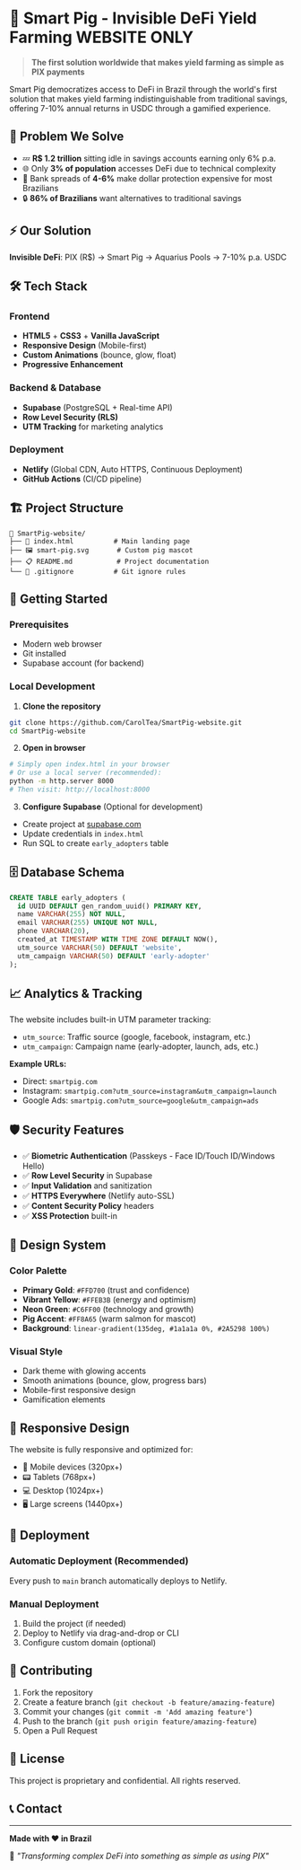 # 🐷 Smart Pig - Invisible DeFi Yield Farming WEBSITE ONLY

> **The first solution worldwide that makes yield farming as simple as PIX payments**

Smart Pig democratizes access to DeFi in Brazil through the world's first solution that makes yield farming indistinguishable from traditional savings, offering 7-10% annual returns in USDC through a gamified experience.

## 🎯 **Problem We Solve**

- 💤 **R$ 1.2 trillion** sitting idle in savings accounts earning only 6% p.a.
- 🌐 Only **3% of population** accesses DeFi due to technical complexity  
- 💱 Bank spreads of **4-6%** make dollar protection expensive for most Brazilians
- 🔒 **86% of Brazilians** want alternatives to traditional savings

## ⚡ **Our Solution**

**Invisible DeFi**: PIX (R$) → Smart Pig → Aquarius Pools → 7-10% p.a. USDC


## 🛠️ **Tech Stack**

### Frontend
- **HTML5** + **CSS3** + **Vanilla JavaScript**
- **Responsive Design** (Mobile-first)
- **Custom Animations** (bounce, glow, float)
- **Progressive Enhancement**

### Backend & Database  
- **Supabase** (PostgreSQL + Real-time API)
- **Row Level Security (RLS)**
- **UTM Tracking** for marketing analytics

### Deployment
- **Netlify** (Global CDN, Auto HTTPS, Continuous Deployment)
- **GitHub Actions** (CI/CD pipeline)

## 🏗️ **Project Structure**

```
📁 SmartPig-website/
├── 📄 index.html          # Main landing page
├── 🖼️ smart-pig.svg       # Custom pig mascot
├── 📋 README.md           # Project documentation
└── 📝 .gitignore          # Git ignore rules
```

## 🚀 **Getting Started**

### Prerequisites
- Modern web browser
- Git installed
- Supabase account (for backend)

### Local Development

1. **Clone the repository**
```bash
git clone https://github.com/CarolTea/SmartPig-website.git
cd SmartPig-website
```

2. **Open in browser**
```bash
# Simply open index.html in your browser
# Or use a local server (recommended):
python -m http.server 8000
# Then visit: http://localhost:8000
```

3. **Configure Supabase** (Optional for development)
- Create project at [supabase.com](https://supabase.com)
- Update credentials in `index.html`
- Run SQL to create `early_adopters` table

## 🗄️ **Database Schema**

```sql
CREATE TABLE early_adopters (
  id UUID DEFAULT gen_random_uuid() PRIMARY KEY,
  name VARCHAR(255) NOT NULL,
  email VARCHAR(255) UNIQUE NOT NULL,
  phone VARCHAR(20),
  created_at TIMESTAMP WITH TIME ZONE DEFAULT NOW(),
  utm_source VARCHAR(50) DEFAULT 'website',
  utm_campaign VARCHAR(50) DEFAULT 'early-adopter'
);
```

## 📈 **Analytics & Tracking**

The website includes built-in UTM parameter tracking:

- `utm_source`: Traffic source (google, facebook, instagram, etc.)
- `utm_campaign`: Campaign name (early-adopter, launch, ads, etc.)

**Example URLs:**
- Direct: `smartpig.com`
- Instagram: `smartpig.com?utm_source=instagram&utm_campaign=launch`
- Google Ads: `smartpig.com?utm_source=google&utm_campaign=ads`

## 🛡️ **Security Features**

- ✅ **Biometric Authentication** (Passkeys - Face ID/Touch ID/Windows Hello)
- ✅ **Row Level Security** in Supabase
- ✅ **Input Validation** and sanitization
- ✅ **HTTPS Everywhere** (Netlify auto-SSL)
- ✅ **Content Security Policy** headers
- ✅ **XSS Protection** built-in

## 🎨 **Design System**

### Color Palette
- **Primary Gold**: `#FFD700` (trust and confidence)  
- **Vibrant Yellow**: `#FFEB3B` (energy and optimism)
- **Neon Green**: `#C6FF00` (technology and growth)
- **Pig Accent**: `#FF8A65` (warm salmon for mascot)
- **Background**: `linear-gradient(135deg, #1a1a1a 0%, #2A5298 100%)`

### Visual Style
- Dark theme with glowing accents
- Smooth animations (bounce, glow, progress bars)
- Mobile-first responsive design
- Gamification elements

## 📱 **Responsive Design**

The website is fully responsive and optimized for:
- 📱 Mobile devices (320px+)
- 📟 Tablets (768px+)  
- 💻 Desktop (1024px+)
- 🖥️ Large screens (1440px+)

## 🚀 **Deployment**

### Automatic Deployment (Recommended)
Every push to `main` branch automatically deploys to Netlify.

### Manual Deployment
1. Build the project (if needed)
2. Deploy to Netlify via drag-and-drop or CLI
3. Configure custom domain (optional)

## 🤝 **Contributing**

1. Fork the repository
2. Create a feature branch (`git checkout -b feature/amazing-feature`)
3. Commit your changes (`git commit -m 'Add amazing feature'`)
4. Push to the branch (`git push origin feature/amazing-feature`)
5. Open a Pull Request

## 📄 **License**

This project is proprietary and confidential. All rights reserved.

## 📞 **Contact**


---

**Made with ❤️ in Brazil**

🐷 *"Transforming complex DeFi into something as simple as using PIX"*